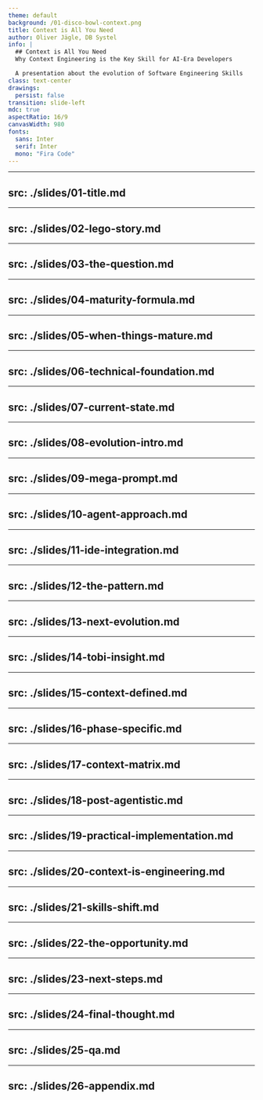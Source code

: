 ```yaml
---
theme: default
background: /01-disco-bowl-context.png
title: Context is All You Need
author: Oliver Jägle, DB Systel
info: |
  ## Context is All You Need
  Why Context Engineering is the Key Skill for AI-Era Developers

  A presentation about the evolution of Software Engineering Skills
class: text-center
drawings:
  persist: false
transition: slide-left
mdc: true
aspectRatio: 16/9
canvasWidth: 980
fonts:
  sans: Inter
  serif: Inter
  mono: "Fira Code"
---
```


---
src: ./slides/01-title.md
---

---
src: ./slides/02-lego-story.md
---

---
src: ./slides/03-the-question.md
---

---
src: ./slides/04-maturity-formula.md
---

---
src: ./slides/05-when-things-mature.md
---

---
src: ./slides/06-technical-foundation.md
---

---
src: ./slides/07-current-state.md
---

---
src: ./slides/08-evolution-intro.md
---

---
src: ./slides/09-mega-prompt.md
---

---
src: ./slides/10-agent-approach.md
---

---
src: ./slides/11-ide-integration.md
---

---
src: ./slides/12-the-pattern.md
---

---
src: ./slides/13-next-evolution.md
---

---
src: ./slides/14-tobi-insight.md
---

---
src: ./slides/15-context-defined.md
---

---
src: ./slides/16-phase-specific.md
---

---
src: ./slides/17-context-matrix.md
---

---
src: ./slides/18-post-agentistic.md
---

---
src: ./slides/19-practical-implementation.md
---

---
src: ./slides/20-context-is-engineering.md
---

---
src: ./slides/21-skills-shift.md
---

---
src: ./slides/22-the-opportunity.md
---

---
src: ./slides/23-next-steps.md
---

---
src: ./slides/24-final-thought.md
---

---
src: ./slides/25-qa.md
---

---
src: ./slides/26-appendix.md
---

